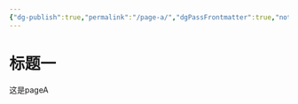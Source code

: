 ```yaml
---
{"dg-publish":true,"permalink":"/page-a/","dgPassFrontmatter":true,"noteIcon":"","created":"2024-05-08T16:47:14.145+08:00","updated":"2024-05-08T17:24:15.628+08:00"}
---
```


# 标题一
这是pageA